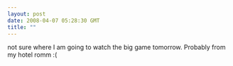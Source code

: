 ```yaml
---
layout: post
date: 2008-04-07 05:28:30 GMT
title: ""
---
```

not sure where I am going to watch the big game tomorrow. Probably from my hotel romm :(